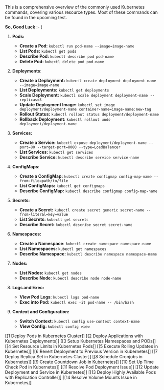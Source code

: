 This is a comprehensive overview of the commonly used Kubernetes commands, covering various resource types. Most of these commands can be found in the upcoming test.

**So, Good Luck**  :- )

1. **Pods:**
   - **Create a Pod:** `kubectl run pod-name --image=image-name`
   - **List Pods:** `kubectl get pods`
   - **Describe Pod:** `kubectl describe pod pod-name`
   - **Delete Pod:** `kubectl delete pod pod-name`

2. **Deployments:**
   - **Create a Deployment:** `kubectl create deployment deployment-name --image=image-name`
   - **List Deployments:** `kubectl get deployments`
   - **Scale Deployment:** `kubectl scale deployment deployment-name --replicas=3`
   - **Update Deployment Image:** `kubectl set image deployment/deployment-name container-name=image-name:new-tag`
   - **Rollout Status:** `kubectl rollout status deployment/deployment-name`
   - **Rollback Deployment:** `kubectl rollout undo deployment/deployment-name`

3. **Services:**
   - **Create a Service:** `kubectl expose deployment/deployment-name --port=80 --target-port=8080 --type=LoadBalancer`
   - **List Services:** `kubectl get services`
   - **Describe Service:** `kubectl describe service service-name`

4. **ConfigMaps:**
   - **Create a ConfigMap:** `kubectl create configmap config-map-name --from-file=path/to/file`
   - **List ConfigMaps:** `kubectl get configmaps`
   - **Describe ConfigMap:** `kubectl describe configmap config-map-name`

5. **Secrets:**
   - **Create a Secret:** `kubectl create secret generic secret-name --from-literal=key=value`
   - **List Secrets:** `kubectl get secrets`
   - **Describe Secret:** `kubectl describe secret secret-name`

6. **Namespaces:**
   - **Create a Namespace:** `kubectl create namespace namespace-name`
   - **List Namespaces:** `kubectl get namespaces`
   - **Describe Namespace:** `kubectl describe namespace namespace-name`

7. **Nodes:**
   - **List Nodes:** `kubectl get nodes`
   - **Describe Node:** `kubectl describe node node-name`

8. **Logs and Exec:**
   - **View Pod Logs:** `kubectl logs pod-name`
   - **Exec into Pod:** `kubectl exec -it pod-name -- /bin/bash`

9. **Context and Configuration:**
   - **Switch Context:** `kubectl config use-context context-name`
   - **View Config:** `kubectl config view`


[[1 Deploy Pods in Kubernetes Cluster]]
[[2 Deploy Applications with Kubernetes Deployments]]
[[3 Setup Kubernetes Namespaces and PODs]]
[[4 Set Resource Limits in Kubernetes Pods]]
[[5 Execute Rolling Updates in Kubernetes]]
[[6 Revert Deployment to Previous Version in Kubernetes]]
[[7 Deploy Replica Set in Kubernetes Cluster]]
[[8 Schedule Cronjobs in Kubernetes]]
[[9 Create Countdown Job in Kubernetes]]
[[10 Set Up Time Check Pod in Kubernetes]]
[[11 Resolve Pod Deployment Issue]]
[[12 Update Deployment and Service in Kubernetes]]
[[13 Deploy Highly Available Pods with Replication Controller]]
[[14 Resolve Volume Mounts Issue in Kubernetes]]

